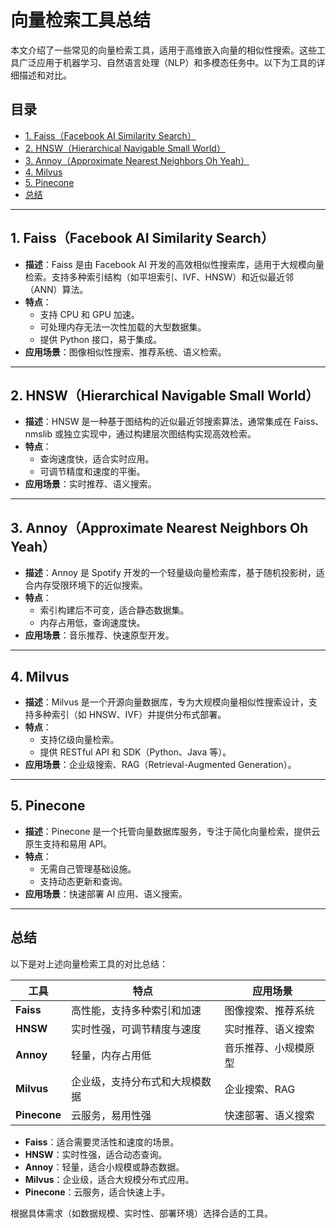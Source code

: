 # 向量检索工具总结

本文介绍了一些常见的向量检索工具，适用于高维嵌入向量的相似性搜索。这些工具广泛应用于机器学习、自然语言处理（NLP）和多模态任务中。以下为工具的详细描述和对比。

## 目录

- [1. Faiss（Facebook AI Similarity Search）](#1-faissfacebook-ai-similarity-search)
- [2. HNSW（Hierarchical Navigable Small World）](#2-hnsw-hierarchical-navigable-small-world)
- [3. Annoy（Approximate Nearest Neighbors Oh Yeah）](#3-annoyapproximate-nearest-neighbors-oh-yeah)
- [4. Milvus](#4-milvus)
- [5. Pinecone](#5-pinecone)
- [总结](#总结)

---

## 1. Faiss（Facebook AI Similarity Search）

- **描述**：Faiss 是由 Facebook AI 开发的高效相似性搜索库，适用于大规模向量检索。支持多种索引结构（如平坦索引、IVF、HNSW）和近似最近邻（ANN）算法。
- **特点**：
  - 支持 CPU 和 GPU 加速。
  - 可处理内存无法一次性加载的大型数据集。
  - 提供 Python 接口，易于集成。
- **应用场景**：图像相似性搜索、推荐系统、语义检索。

---

## 2. HNSW（Hierarchical Navigable Small World）

- **描述**：HNSW 是一种基于图结构的近似最近邻搜索算法，通常集成在 Faiss、nmslib 或独立实现中，通过构建层次图结构实现高效检索。
- **特点**：
  - 查询速度快，适合实时应用。
  - 可调节精度和速度的平衡。
- **应用场景**：实时推荐、语义搜索。

---

## 3. Annoy（Approximate Nearest Neighbors Oh Yeah）

- **描述**：Annoy 是 Spotify 开发的一个轻量级向量检索库，基于随机投影树，适合内存受限环境下的近似搜索。
- **特点**：
  - 索引构建后不可变，适合静态数据集。
  - 内存占用低，查询速度快。
- **应用场景**：音乐推荐、快速原型开发。

---

## 4. Milvus

- **描述**：Milvus 是一个开源向量数据库，专为大规模向量相似性搜索设计，支持多种索引（如 HNSW、IVF）并提供分布式部署。
- **特点**：
  - 支持亿级向量检索。
  - 提供 RESTful API 和 SDK（Python、Java 等）。
- **应用场景**：企业级搜索、RAG（Retrieval-Augmented Generation）。

---

## 5. Pinecone

- **描述**：Pinecone 是一个托管向量数据库服务，专注于简化向量检索，提供云原生支持和易用 API。
- **特点**：
  - 无需自己管理基础设施。
  - 支持动态更新和查询。
- **应用场景**：快速部署 AI 应用、语义搜索。

---

## 总结

以下是对上述向量检索工具的对比总结：

| **工具**   | **特点**                          | **应用场景**                  |
|------------|-----------------------------------|-------------------------------|
| **Faiss**  | 高性能，支持多种索引和加速       | 图像搜索、推荐系统            |
| **HNSW**   | 实时性强，可调节精度与速度       | 实时推荐、语义搜索            |
| **Annoy**  | 轻量，内存占用低                | 音乐推荐、小规模原型          |
| **Milvus** | 企业级，支持分布式和大规模数据   | 企业搜索、RAG                 |
| **Pinecone** | 云服务，易用性强               | 快速部署、语义搜索            |

- **Faiss**：适合需要灵活性和速度的场景。
- **HNSW**：实时性强，适合动态查询。
- **Annoy**：轻量，适合小规模或静态数据。
- **Milvus**：企业级，适合大规模分布式应用。
- **Pinecone**：云服务，适合快速上手。

根据具体需求（如数据规模、实时性、部署环境）选择合适的工具。
